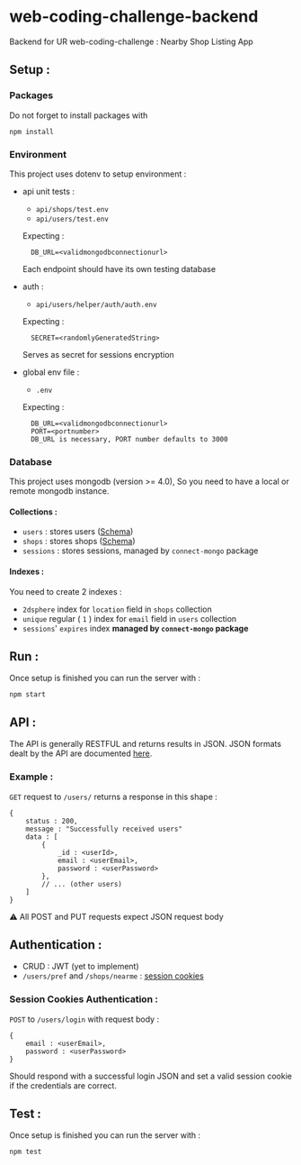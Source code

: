 # web-coding-challenge-backend
Backend for UR web-coding-challenge : Nearby Shop Listing App

## Setup :

### Packages

Do not forget to install packages with

    npm install

### Environment

This project uses dotenv to setup environment : 

* api unit tests : 
    * `api/shops/test.env`
    * `api/users/test.env`
    
    Expecting : 
        
        DB_URL=<validmongodbconnectionurl>
    Each endpoint should have its own testing database

* auth : 
    * `api/users/helper/auth/auth.env`
    
    Expecting : 
        
        SECRET=<randomlyGeneratedString>
    Serves as secret for sessions encryption

* global env file :
    * `.env` 

    Expecting : 
        
        DB_URL=<validmongodbconnectionurl>
        PORT=<portnumber>
        DB_URL is necessary, PORT number defaults to 3000

### Database

This project uses mongodb (version >= 4.0), So you need to have a local or remote mongodb instance.

#### Collections : 

* `users` : stores users ([Schema](https://github.com/Z3U2/web-coding-challenge-backend/blob/master/api/users/model.js))
* `shops` : stores shops ([Schema](https://github.com/Z3U2/web-coding-challenge-backend/blob/master/api/shops/model.js))
* `sessions` : stores sessions, managed by `connect-mongo` package

#### Indexes :

You need to create 2 indexes :

* `2dsphere` index for `location` field in `shops` collection
* `unique` regular ( `1` ) index for `email` field in `users` collection
* `sessions`' `expires` index **managed by `connect-mongo` package**

## Run :

Once setup is finished you can run the server with :
    
    npm start

## API : 

The API is generally RESTFUL and returns results in JSON. JSON formats dealt by the API are documented [here](https://github.com/Z3U2/web-coding-challenge-backend/blob/master/API_DOC.md).

### Example :
`GET` request to `/users/` returns a response in this shape :

    {
        status : 200,
        message : "Successfully received users"
        data : [
            {
                _id : <userId>,
                email : <userEmail>,
                password : <userPassword>
            },
            // ... (other users)
        ]
    }

⚠️ All POST and PUT requests expect JSON request body

## Authentication :
* CRUD : JWT (yet to implement)
* `/users/pref` and `/shops/nearme` : [session cookies](#session-cookies-authentication-)

### Session Cookies Authentication : 

`POST` to `/users/login` with request body :
    
    {
        email : <userEmail>,
        password : <userPassword>
    }

Should respond with a successful login JSON and set a valid session cookie if the credentials are correct.

## Test :

Once setup is finished you can run the server with :
    
    npm test
